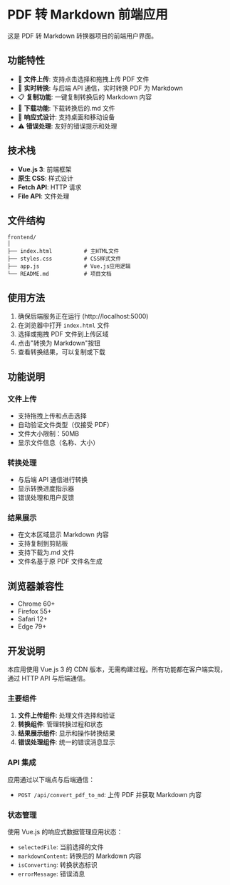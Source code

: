 # PDF 转 Markdown 前端应用

这是 PDF 转 Markdown 转换器项目的前端用户界面。

## 功能特性

- 📁 **文件上传**: 支持点击选择和拖拽上传 PDF 文件
- 🔄 **实时转换**: 与后端 API 通信，实时转换 PDF 为 Markdown
- 📋 **复制功能**: 一键复制转换后的 Markdown 内容
- 💾 **下载功能**: 下载转换后的.md 文件
- 📱 **响应式设计**: 支持桌面和移动设备
- ⚠️ **错误处理**: 友好的错误提示和处理

## 技术栈

- **Vue.js 3**: 前端框架
- **原生 CSS**: 样式设计
- **Fetch API**: HTTP 请求
- **File API**: 文件处理

## 文件结构

```
frontend/
│
├── index.html          # 主HTML文件
├── styles.css          # CSS样式文件
├── app.js              # Vue.js应用逻辑
└── README.md           # 项目文档
```

## 使用方法

1. 确保后端服务正在运行 (http://localhost:5000)
2. 在浏览器中打开 `index.html` 文件
3. 选择或拖拽 PDF 文件到上传区域
4. 点击"转换为 Markdown"按钮
5. 查看转换结果，可以复制或下载

## 功能说明

### 文件上传

- 支持拖拽上传和点击选择
- 自动验证文件类型（仅接受 PDF）
- 文件大小限制：50MB
- 显示文件信息（名称、大小）

### 转换处理

- 与后端 API 通信进行转换
- 显示转换进度指示器
- 错误处理和用户反馈

### 结果展示

- 在文本区域显示 Markdown 内容
- 支持复制到剪贴板
- 支持下载为.md 文件
- 文件名基于原 PDF 文件名生成

## 浏览器兼容性

- Chrome 60+
- Firefox 55+
- Safari 12+
- Edge 79+

## 开发说明

本应用使用 Vue.js 3 的 CDN 版本，无需构建过程。所有功能都在客户端实现，通过 HTTP API 与后端通信。

### 主要组件

1. **文件上传组件**: 处理文件选择和验证
2. **转换组件**: 管理转换过程和状态
3. **结果展示组件**: 显示和操作转换结果
4. **错误处理组件**: 统一的错误消息显示

### API 集成

应用通过以下端点与后端通信：

- `POST /api/convert_pdf_to_md`: 上传 PDF 并获取 Markdown 内容

### 状态管理

使用 Vue.js 的响应式数据管理应用状态：

- `selectedFile`: 当前选择的文件
- `markdownContent`: 转换后的 Markdown 内容
- `isConverting`: 转换状态标识
- `errorMessage`: 错误消息
